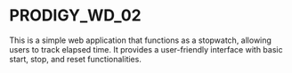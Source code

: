 # PRODIGY_WD_02
This is a simple web application that functions as a stopwatch, allowing users to track elapsed time. It provides a user-friendly interface with basic start, stop, and reset functionalities.
